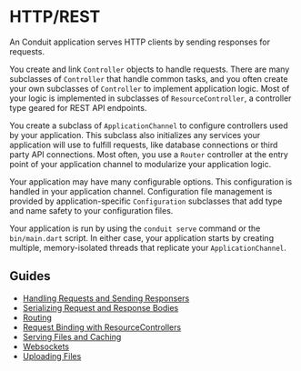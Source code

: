 # HTTP/REST

An Conduit application serves HTTP clients by sending responses for requests.

You create and link `Controller` objects to handle requests. There are many subclasses of `Controller` that handle common tasks, and you often create your own subclasses of `Controller` to implement application logic. Most of your logic is implemented in subclasses of `ResourceController`, a controller type geared for REST API endpoints.

You create a subclass of `ApplicationChannel` to configure controllers used by your application. This subclass also initializes any services your application will use to fulfill requests, like database connections or third party API connections. Most often, you use a `Router` controller at the entry point of your application channel to modularize your application logic.

Your application may have many configurable options. This configuration is handled in your application channel. Configuration file management is provided by application-specific `Configuration` subclasses that add type and name safety to your configuration files.

Your application is run by using the `conduit serve` command or the `bin/main.dart` script. In either case, your application starts by creating multiple, memory-isolated threads that replicate your `ApplicationChannel`.

## Guides

* [Handling Requests and Sending Responsers](controller.md)
* [Serializing Request and Response Bodies](request_and_response.md)
* [Routing](routing.md)
* [Request Binding with ResourceControllers](resource_controller.md)
* [Serving Files and Caching](serving_files.md)
* [Websockets](websockets.md)
* [Uploading Files](file_upload.md)

